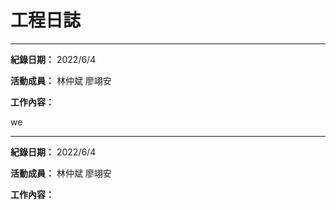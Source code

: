 # 工程日誌
****
**紀錄日期：** 2022/6/4

**活動成員：** 林仲斌 廖翊安

**工作內容：**

we
****

**紀錄日期：** 2022/6/4

**活動成員：** 林仲斌 廖翊安

**工作內容：**
